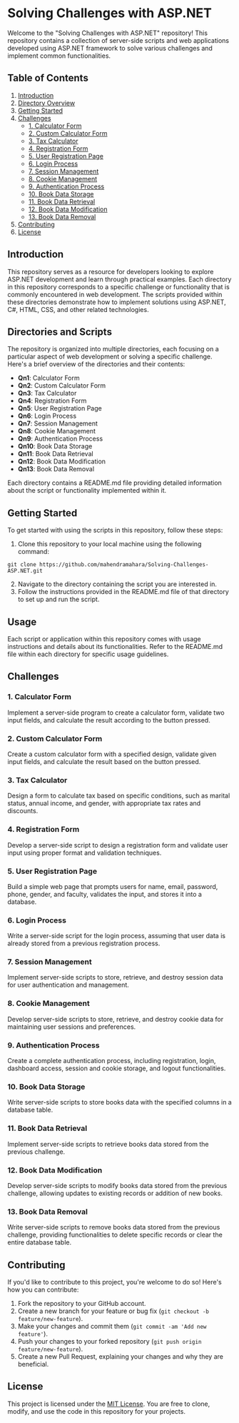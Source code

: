 # Solving Challenges with ASP.NET

Welcome to the "Solving Challenges with ASP.NET" repository! This repository contains a collection of server-side scripts and web applications developed using ASP.NET framework to solve various challenges and implement common functionalities.

## Table of Contents

1. [Introduction](#introduction)
2. [Directory Overview](#directory-overview)
3. [Getting Started](#getting-started)
4. [Challenges](#challenges)
   - [1. Calculator Form](#1-calculator-form)
   - [2. Custom Calculator Form](#2-custom-calculator-form)
   - [3. Tax Calculator](#3-tax-calculator)
   - [4. Registration Form](#4-registration-form)
   - [5. User Registration Page](#5-user-registration-page)
   - [6. Login Process](#6-login-process)
   - [7. Session Management](#7-session-management)
   - [8. Cookie Management](#8-cookie-management)
   - [9. Authentication Process](#9-authentication-process)
   - [10. Book Data Storage](#10-book-data-storage)
   - [11. Book Data Retrieval](#11-book-data-retrieval)
   - [12. Book Data Modification](#12-book-data-modification)
   - [13. Book Data Removal](#13-book-data-removal)
5. [Contributing](#contributing)
6. [License](#license)

## Introduction

This repository serves as a resource for developers looking to explore ASP.NET development and learn through practical examples. Each directory in this repository corresponds to a specific challenge or functionality that is commonly encountered in web development. The scripts provided within these directories demonstrate how to implement solutions using ASP.NET, C#, HTML, CSS, and other related technologies.

## Directories and Scripts

The repository is organized into multiple directories, each focusing on a particular aspect of web development or solving a specific challenge. Here's a brief overview of the directories and their contents:

- **Qn1**: Calculator Form
- **Qn2**: Custom Calculator Form
- **Qn3**: Tax Calculator
- **Qn4**: Registration Form
- **Qn5**: User Registration Page
- **Qn6**: Login Process
- **Qn7**: Session Management
- **Qn8**: Cookie Management
- **Qn9**: Authentication Process
- **Qn10**: Book Data Storage
- **Qn11**: Book Data Retrieval
- **Qn12**: Book Data Modification
- **Qn13**: Book Data Removal

Each directory contains a README.md file providing detailed information about the script or functionality implemented within it.

## Getting Started

To get started with using the scripts in this repository, follow these steps:

1. Clone this repository to your local machine using the following command:


```
git clone https://github.com/mahendramahara/Solving-Challenges-ASP.NET.git

```


2. Navigate to the directory containing the script you are interested in.
3. Follow the instructions provided in the README.md file of that directory to set up and run the script.

## Usage

Each script or application within this repository comes with usage instructions and details about its functionalities. Refer to the README.md file within each directory for specific usage guidelines.

## Challenges

### 1. Calculator Form

Implement a server-side program to create a calculator form, validate two input fields, and calculate the result according to the button pressed.

### 2. Custom Calculator Form

Create a custom calculator form with a specified design, validate given input fields, and calculate the result based on the button pressed.

### 3. Tax Calculator

Design a form to calculate tax based on specific conditions, such as marital status, annual income, and gender, with appropriate tax rates and discounts.

### 4. Registration Form

Develop a server-side script to design a registration form and validate user input using proper format and validation techniques.

### 5. User Registration Page

Build a simple web page that prompts users for name, email, password, phone, gender, and faculty, validates the input, and stores it into a database.

### 6. Login Process

Write a server-side script for the login process, assuming that user data is already stored from a previous registration process.

### 7. Session Management

Implement server-side scripts to store, retrieve, and destroy session data for user authentication and management.

### 8. Cookie Management

Develop server-side scripts to store, retrieve, and destroy cookie data for maintaining user sessions and preferences.

### 9. Authentication Process

Create a complete authentication process, including registration, login, dashboard access, session and cookie storage, and logout functionalities.

### 10. Book Data Storage

Write server-side scripts to store books data with the specified columns in a database table.

### 11. Book Data Retrieval

Implement server-side scripts to retrieve books data stored from the previous challenge.

### 12. Book Data Modification

Develop server-side scripts to modify books data stored from the previous challenge, allowing updates to existing records or addition of new books.

### 13. Book Data Removal

Write server-side scripts to remove books data stored from the previous challenge, providing functionalities to delete specific records or clear the entire database table.

## Contributing

If you'd like to contribute to this project, you're welcome to do so! Here's how you can contribute:

1. Fork the repository to your GitHub account.
2. Create a new branch for your feature or bug fix (`git checkout -b feature/new-feature`).
3. Make your changes and commit them (`git commit -am 'Add new feature'`).
4. Push your changes to your forked repository (`git push origin feature/new-feature`).
5. Create a new Pull Request, explaining your changes and why they are beneficial.

## License

This project is licensed under the [MIT License](LICENSE). You are free to clone, modify, and use the code in this repository for your projects.
